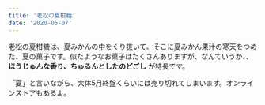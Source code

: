```yaml
---
title: '老松の夏柑糖'
date: '2020-05-07'
---
```


老松の夏柑糖は、夏みかんの中をくり抜いて、そこに夏みかん果汁の寒天をつめた、夏の菓子です。似たようなお菓子はたくさんありますが、なんていうか、、 **ほうじゅんな香り、ちゅるんとしたのどごし** が特長です。

「夏」と言いながら、大体5月終盤くらいには売り切れてしまいます。オンラインストアもあるよ。